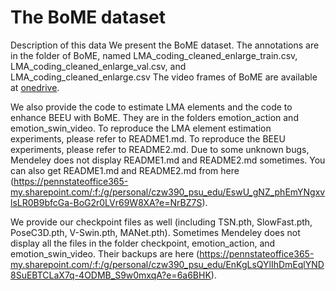# The BoME dataset
Description of this data
We present the BoME dataset.
The annotations are in the folder of BoME, named LMA_coding_cleaned_enlarge_train.csv, LMA_coding_cleaned_enlarge_val.csv, and LMA_coding_cleaned_enlarge.csv
The video frames of BoME are available at [onedrive](https://pennstateoffice365-my.sharepoint.com/:u:/g/personal/czw390_psu_edu/EfPkLO9fxgRAvGf4i3j8wUgB_yCaotyC-hL_aGzwcrFl5Q?e=abcHzf).

We also provide the code to estimate LMA elements and the code to enhance BEEU with BoME. They are in the folders emotion_action and emotion_swin_video. To reproduce the LMA element estimation 
experiments, please refer to README1.md. To reproduce the BEEU experiments, please refer to README2.md. 
Due to some unknown bugs, Mendeley does not display README1.md and README2.md sometimes. You can also get README1.md and README2.md from here (https://pennstateoffice365-my.sharepoint.com/:f:/g/personal/czw390_psu_edu/EswU_gNZ_phEmYNgxvlsLR0B9bfcGa-BoG2r0LVr69W8XA?e=NrBZ7S).

We provide our checkpoint files as well (including TSN.pth, SlowFast.pth, PoseC3D.pth, V-Swin.pth, MANet.pth). Sometimes Mendeley does not display all the files in the folder checkpoint, emotion_action, and emotion_swin_video. Their backups are here (https://pennstateoffice365-my.sharepoint.com/:f:/g/personal/czw390_psu_edu/EnKgLsQYlIhDmEqlYND8SuEBTCLaX7q-4ODMB_S9w0mxqA?e=6a6BHK).